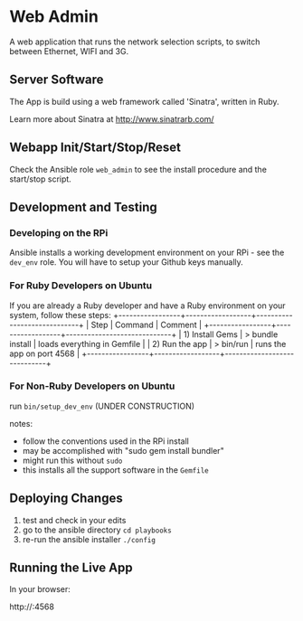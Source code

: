 # Web Admin

A web application that runs the network selection scripts, to switch between
Ethernet, WIFI and 3G.

## Server Software

The App is build using a web framework called 'Sinatra', written in Ruby.

Learn more about Sinatra at http://www.sinatrarb.com/

## Webapp Init/Start/Stop/Reset

Check the Ansible role `web_admin` to see the install procedure and the
start/stop script.

## Development and Testing

### Developing on the RPi

Ansible installs a working development environment on your RPi - see the
`dev_env` role.  You will have to setup your Github keys manually.

### For Ruby Developers on Ubuntu

If you are already a Ruby developer and have a Ruby environment on your system,
follow these steps:
+-----------------+------------------+-----------------------------+
| Step            | Command          | Comment                     |
+-----------------+------------------+-----------------------------+
| 1) Install Gems | > bundle install | loads everything in Gemfile |
| 2) Run the app  | > bin/run        | runs the app on port 4568   |
+-----------------+------------------+-----------------------------+

### For Non-Ruby Developers on Ubuntu

run `bin/setup_dev_env` (UNDER CONSTRUCTION)

notes:
- follow the conventions used in the RPi install
- may be accomplished with "sudo gem install bundler"
- might run this without `sudo`
- this installs all the support software in the `Gemfile`

## Deploying Changes

1) test and check in your edits
2) go to the ansible directory `cd playbooks`
3) re-run the ansible installer `./config`

## Running the Live App

In your browser:

http://<server-name-or-ip>:4568


